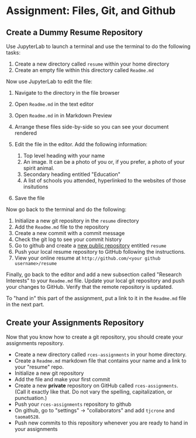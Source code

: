# Assignment: Files, Git, and Github

## Create a Dummy Resume Repository

Use JupyterLab to launch a terminal and use the terminal to do the following tasks:

1. Create a new directory called `resume` within your home directory
2. Create an empty file within this directory called `Readme.md`

Now use JupyterLab to edit the file:

1. Navigate to the directory in the file browser
1. Open `Readme.md` in the text editor
1. Open `Readme.md` in in Markdown Preview
1. Arrange these files side-by-side so you can see your document rendered
1. Edit the file in the editor. Add the following information:

    1. Top level heading with your name
    1. An image. It can be a photo of you or, if you prefer, a photo of your spirit animal.
    1. Secondary heading entitled "Education"
    1. A list of schools you attended, hyperlinked to the websites of those insitutions

1. Save the file
    
Now go back to the terminal and do the following:

1. Initialize a new git repository in the `resume` directory
1. Add the `Readme.md` file to the repository
1. Create a new commit with a commit message
1. Check the git log to see your commit history
1. Go to github and create a [new public repository](https://github.com/new) entitled `resume`
1. Push your local resume repository to GitHub following the instructions.
1. View your online resume at `http://github.com/<your github username>/resume`

Finally, go back to the editor and add a new subsection called "Research Interests" to your `Readme.md` file. Update your local git repository and push your changes to GitHub. Verify that the remote repository is updated.

To "hand in" this part of the assignment, put a link to it in the `Readme.md` file in the next part.


## Create your Assignments Repository

Now that you know how to create a git repository, you should create your assignments repository.

- Create a new directory called `rces-assignments` in your home directory.
- Create a `Readme.md` markdown file that contains your name and a link to your "resume" repo.
- Initialize a new git repository 
- Add the file and make your first commit
- Create a new **private** repository on GitHub called `rces-assignments`. (Call it exactly like that. Do not vary the spelling, capitalization, or punctuation.)
- Push your `rces-assignments` repository to github
- On github, go to "settings" -> "collaborators" and add `tjcrone` and `taoma0528`.
- Push new commits to this repository whenever you are ready to hand in your assignments
